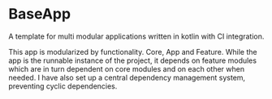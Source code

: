 # BaseApp 

A template for multi modular applications written in kotlin with CI integration. 

This app is modularized by functionality. Core, App and Feature. 
While the app is the runnable instance of the project, it depends on feature modules which are in turn 
dependent on core modules and on each other when needed. I have also set up a central dependency management
system, preventing cyclic dependencies.